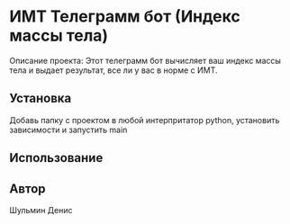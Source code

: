# ИМТ Телеграмм бот (Индекс массы тела)

Описание проекта: Этот телеграмм бот вычисляет ваш индекс массы тела и выдает результат, все ли у вас в норме с ИМТ.

## Установка

Добавь папку с проектом в любой интерпритатор python, установить зависимости и запустить main

## Использование



## Автор

Шульмин Денис